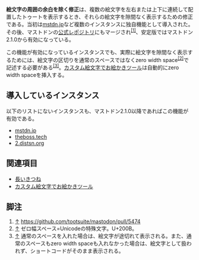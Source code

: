 <div>

**絵文字の周囲の余白を除く修正**は、複数の絵文字を左右または上下に連続して配置したトゥートを表示するとき、それらの絵文字を隙間なく表示するための修正である。当初は[mstdn.jp](/Mstdn.jp "Mstdn.jp")など複数のインスタンスに独自機能として導入された。その後、マストドンの[公式レポジトリ](/%E3%83%9E%E3%82%B9%E3%83%88%E3%83%89%E3%83%B3%E5%85%AC%E5%BC%8F%E3%83%AC%E3%83%9D%E3%82%B8%E3%83%88%E3%83%AA "マストドン公式レポジトリ")にもマージされ<sup>[\[1\]](#cite_note-1)</sup>、安定版ではマストドン2.1.0から有効になっている。

この機能が有効になっているインスタンスでも、実際に絵文字を隙間なく表示するためには、絵文字の区切りを通常のスペースではなくzero width space<sup>[\[2\]](#cite_note-2)</sup>で記述する必要がある<sup>[\[3\]](#cite_note-3)</sup>。[カスタム絵文字でお絵かきツール](/%E3%82%AB%E3%82%B9%E3%82%BF%E3%83%A0%E7%B5%B5%E6%96%87%E5%AD%97%E3%81%A7%E3%81%8A%E7%B5%B5%E3%81%8B%E3%81%8D%E3%83%84%E3%83%BC%E3%83%AB "カスタム絵文字でお絵かきツール")は自動的にzero width spaceを挿入する。

## 導入しているインスタンス

以下のリストにないインスタンスも、マストドン2.1.0以降であればこの機能が有効である。

-   [mstdn.jp](/Mstdn.jp "Mstdn.jp")
-   [theboss.tech](/Theboss.tech "Theboss.tech")
-   [2.distsn.org](/2.distsn.org "2.distsn.org")

## 関連項目

-   [長いきつね](/%E9%95%B7%E3%81%84%E3%81%8D%E3%81%A4%E3%81%AD "長いきつね")
-   [カスタム絵文字でお絵かきツール](/%E3%82%AB%E3%82%B9%E3%82%BF%E3%83%A0%E7%B5%B5%E6%96%87%E5%AD%97%E3%81%A7%E3%81%8A%E7%B5%B5%E3%81%8B%E3%81%8D%E3%83%84%E3%83%BC%E3%83%AB "カスタム絵文字でお絵かきツール")

## 脚注

<div>

1.  [↑](#cite_ref-1) <a href="https://github.com/tootsuite/mastodon/pull/5474" rel="nofollow">https://github.com/tootsuite/mastodon/pull/5474</a>
2.  [↑](#cite_ref-2) ゼロ幅スペース=Unicodeの特殊文字。U+200B。
3.  [↑](#cite_ref-3) 通常のスペースを入れた場合は、絵文字が途切れて表示される。また、通常のスペースもzero width spaceも入れなかった場合は、絵文字として扱われず、ショートコードがそのまま表示される。

</div>

</div>
